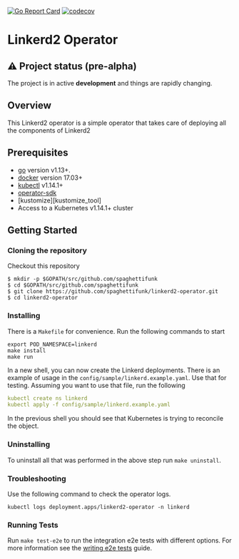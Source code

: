 [![Go Report Card](https://goreportcard.com/badge/github.com/spaghettifunk/linkerd2-operator)](https://goreportcard.com/report/github.com/spaghettifunk/linkerd2-operator)
[![codecov](https://codecov.io/gh/spaghettifunk/linkerd2-operator/branch/main/graph/badge.svg)](https://codecov.io/gh/spaghettifunk/linkerd2-operator)

# Linkerd2 Operator

## :warning: Project status (pre-alpha)

The project is in active **development** and things are rapidly changing.

## Overview

This Linkerd2 operator is a simple operator that takes care of deploying all the components of Linkerd2

## Prerequisites

- [go][go_tool] version v1.13+.
- [docker][docker_tool] version 17.03+
- [kubectl][kubectl_tool] v1.14.1+
- [operator-sdk][operator_install]
- [kustomize][kustomize_tool]
- Access to a Kubernetes v1.14.1+ cluster

## Getting Started

### Cloning the repository

Checkout this repository

```
$ mkdir -p $GOPATH/src/github.com/spaghettifunk
$ cd $GOPATH/src/github.com/spaghettifunk
$ git clone https://github.com/spaghettifunk/linkerd2-operator.git
$ cd linkerd2-operator
```

### Installing

There is a `Makefile` for convenience. Run the following commands to start

```shell
export POD_NAMESPACE=linkerd
make install
make run
```

In a new shell, you can now create the Linkerd deployments. There is an example of usage in the `config/sample/linkerd.example.yaml`. Use that for testing. Assuming you want to use that file, run the following

```yaml
kubectl create ns linkerd
kubectl apply -f config/sample/linkerd.example.yaml
```

In the previous shell you should see that Kubernetes is trying to reconcile the object.

### Uninstalling

To uninstall all that was performed in the above step run `make uninstall`.

### Troubleshooting

Use the following command to check the operator logs.

```shell
kubectl logs deployment.apps/linkerd2-operator -n linkerd
```

### Running Tests

Run `make test-e2e` to run the integration e2e tests with different options. For
more information see the [writing e2e tests][golang-e2e-tests] guide.

[dep_tool]: https://golang.github.io/dep/docs/installation.html
[go_tool]: https://golang.org/dl/
[kubectl_tool]: https://kubernetes.io/docs/tasks/tools/install-kubectl/
[docker_tool]: https://docs.docker.com/install/
[operator_sdk]: https://github.com/operator-framework/operator-sdk
[operator_install]: https://sdk.operatorframework.io/docs/install-operator-sdk/
[golang-e2e-tests]: https://sdk.operatorframework.io/docs/golang/e2e-tests/
